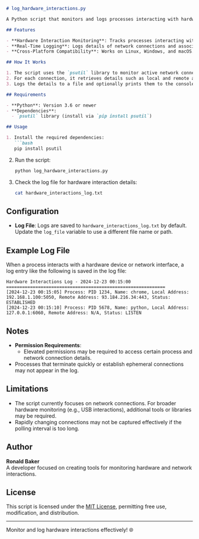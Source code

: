 ```markdown
# log_hardware_interactions.py

A Python script that monitors and logs processes interacting with hardware devices, including USB and network interfaces. This tool is ideal for tracking hardware-related activities and network connections in real time.

## Features

- **Hardware Interaction Monitoring**: Tracks processes interacting with network interfaces.
- **Real-Time Logging**: Logs details of network connections and associated processes with timestamps.
- **Cross-Platform Compatibility**: Works on Linux, Windows, and macOS.

## How It Works

1. The script uses the `psutil` library to monitor active network connections.
2. For each connection, it retrieves details such as local and remote addresses, connection status, and the associated process.
3. Logs the details to a file and optionally prints them to the console.

## Requirements

- **Python**: Version 3.6 or newer
- **Dependencies**:
  - `psutil` library (install via `pip install psutil`)

## Usage

1. Install the required dependencies:
   ```bash
   pip install psutil
   ```

2. Run the script:
   ```bash
   python log_hardware_interactions.py
   ```

3. Check the log file for hardware interaction details:
   ```bash
   cat hardware_interactions_log.txt
   ```

## Configuration

- **Log File**: Logs are saved to `hardware_interactions_log.txt` by default. Update the `log_file` variable to use a different file name or path.

## Example Log File

When a process interacts with a hardware device or network interface, a log entry like the following is saved in the log file:

```
Hardware Interactions Log - 2024-12-23 00:15:00
============================================================
[2024-12-23 00:15:05] Process: PID 1234, Name: chrome, Local Address: 192.168.1.100:5050, Remote Address: 93.184.216.34:443, Status: ESTABLISHED
[2024-12-23 00:15:10] Process: PID 5678, Name: python, Local Address: 127.0.0.1:6060, Remote Address: N/A, Status: LISTEN
```

## Notes

- **Permission Requirements**:
  - Elevated permissions may be required to access certain process and network connection details.
- Processes that terminate quickly or establish ephemeral connections may not appear in the log.

## Limitations

- The script currently focuses on network connections. For broader hardware monitoring (e.g., USB interactions), additional tools or libraries may be required.
- Rapidly changing connections may not be captured effectively if the polling interval is too long.

## Author

**Ronald Baker**  
A developer focused on creating tools for monitoring hardware and network interactions.

## License

This script is licensed under the [MIT License](LICENSE), permitting free use, modification, and distribution.

---

Monitor and log hardware interactions effectively! 🌐
```